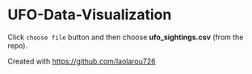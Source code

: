 # UFO-Data-Visualization

Click `choose file` button and then choose **ufo_sightings.csv** (from the repo).

Created with https://github.com/laolarou726
